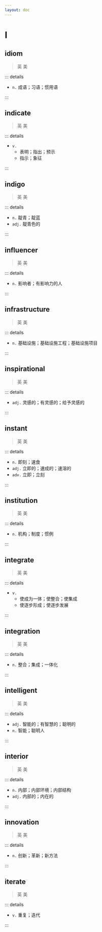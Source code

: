 ```yaml
---
layout: doc
---
```


# I

## idiom
> 英 <Phonetic word="idiom" lang="en-GB" phonetic="/ˈɪdɪəm/"/>
> 美 <Phonetic word="idiom" lang="en-US" phonetic="/ˈɪdɪəm/"/>

::: details

- `n.` 成语；习语；惯用语

:::

## indicate
> 英 <Phonetic word="indicate" lang="en-GB" phonetic="/ɪn'dɪkəreɪt/"/>
> 美 <Phonetic word="indicate" lang="en-US" phonetic="/ɪn'dɪkəreɪt/"/>

::: details

- `v.` 
    * 表明；指出；预示
    * 指示；象征

:::

## indigo
> 英 <Phonetic word="indigo" lang="en-GB" phonetic="/ˈɪndɪɡəʊ/"/>
> 美 <Phonetic word="indigo" lang="en-US" phonetic="/ˈɪndɪɡoʊ/"/>

::: details

- `n.` 靛青；靛蓝
- `adj.` 靛青色的

:::

## influencer
> 英 <Phonetic word="influencer" lang="en-GB" phonetic="/ɪnfluənsə(r)/"/>
> 美 <Phonetic word="influencer" lang="en-US" phonetic="/ɪnfluənsə(r)/"/>

::: details

- `n.` 影响者；有影响力的人

:::

## infrastructure
> 英 <Phonetic word="infrastructure" lang="en-GB" phonetic="/ˌɪnfrastrʌktʃə(r)/"/>
> 美 <Phonetic word="infrastructure" lang="en-US" phonetic="/ˌɪnfrastrʌktʃə(r)/"/>

::: details

- `n.` 基础设施；基础设施工程；基础设施项目

:::

## inspirational
> 英 <Phonetic word="inspirational" lang="en-GB" phonetic="/ɪnspɪ'reɪʃ(ə)n(ə)l/"/>
> 美 <Phonetic word="inspirational" lang="en-US" phonetic="/ˌɪnspə'reʃənl/"/>

::: details

- `adj.` 灵感的；有灵感的；给予灵感的

:::

## instant
> 英 <Phonetic word="instant" lang="en-GB" phonetic="/ˈɪnstənt/"/>
> 美 <Phonetic word="instant" lang="en-US" phonetic="/ˈɪnstənt/"/>

::: details

- `n.` 即刻；速食
- `adj.` 立即的；速成的；速溶的
- `adv.` 立即；立刻

:::

## institution
> 英 <Phonetic word="institution" lang="en-GB" phonetic="/ˌɪnstɪˈtjuːʃ(ə)n/"/>
> 美 <Phonetic word="institution" lang="en-US" phonetic="/ˌɪnstɪˈtjuːʃən/"/>

::: details

- `n.` 机构；制度；惯例

:::

## integrate
> 英 <Phonetic word="integrate" lang="en-GB" phonetic="/ˈɪntɪɡreɪt/"/>
> 美 <Phonetic word="integrate" lang="en-US" phonetic="/ˈɪntɪɡreɪt/"/>

::: details

- `v.` 
    * 使成为一体；使整合；使集成
    * 使逐步形成；使逐步发展

:::

## integration
> 英 <Phonetic word="integration" lang="en-GB" phonetic="/ˌɪntɪɡreˈseɪʃ(ə)n/"/>
> 美 <Phonetic word="integration" lang="en-US" phonetic="/ˌɪntɪɡreˈseɪʃən/"/>

::: details

- `n.` 整合；集成；一体化

:::

## intelligent
> 英 <Phonetic word="intelligent" lang="en-GB" phonetic="/ɪnˈtɛlɪdʒənt/"/>
> 美 <Phonetic word="intelligent" lang="en-US" phonetic="/ɪnˈtɛlɪdʒənt/"/>

::: details

- `adj.` 智能的；有智慧的；聪明的
- `n.` 智能；聪明人

:::

## interior
> 英 <Phonetic word="interior" lang="en-GB" phonetic="/ɪnˈtɪəriə(r)/"/>
> 美 <Phonetic word="interior" lang="en-US" phonetic="/ɪnˈtɪriər/"/>

::: details

- `n.` 内部；内部环境；内部结构
- `adj.` 内部的；内在的

:::

## innovation
> 英 <Phonetic word="innovation" lang="en-GB" phonetic="/ˌɪnəˈveɪʃ(ə)n/"/>
> 美 <Phonetic word="innovation" lang="en-US" phonetic="/ˌɪnəˈveʃən/"/>

::: details

- `n.` 创新；革新；新方法

:::

## iterate
> 英 <Phonetic word="iterate" lang="en-GB" phonetic="/ˈɪtəreɪt/"/>
> 美 <Phonetic word="iterate" lang="en-US" phonetic="/ˈɪtəreɪt/"/>

::: details

- `v.` 重复；迭代

:::